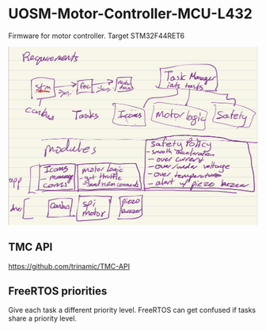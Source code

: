 # UOSM-Motor-Controller-MCU-L432

Firmware for motor controller. Target STM32F44RET6

<img src="requirements.png"/>

## TMC API

https://github.com/trinamic/TMC-API

## FreeRTOS priorities

Give each task a different priority level. FreeRTOS can get confused if tasks share a priority level.
